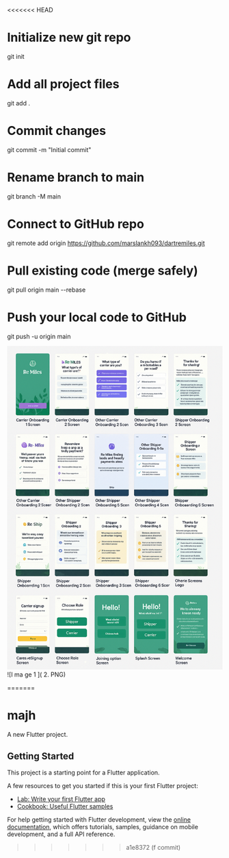 <<<<<<< HEAD
# Initialize new git repo
git init

# Add all project files
git add .

# Commit changes
git commit -m "Initial commit"

# Rename branch to main
git branch -M main

# Connect to GitHub repo
git remote add origin https://github.com/marslankh093/dartremiles.git

# Pull existing code (merge safely)
git pull origin main --rebase

# Push your local code to GitHub
git push -u origin main


 ![Image 1](1.PNG)
![I  ma ge 1   ](     2.   PNG) 

=======
# majh

A new Flutter project.

## Getting Started

This project is a starting point for a Flutter application.

A few resources to get you started if this is your first Flutter project:

- [Lab: Write your first Flutter app](https://docs.flutter.dev/get-started/codelab)
- [Cookbook: Useful Flutter samples](https://docs.flutter.dev/cookbook)

For help getting started with Flutter development, view the
[online documentation](https://docs.flutter.dev/), which offers tutorials,
samples, guidance on mobile development, and a full API reference.
>>>>>>> a1e8372 (f commit)
